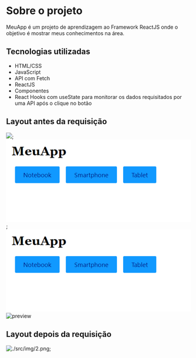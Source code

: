 # Sobre o projeto

MeuApp é um projeto de aprendizagem ao Framework ReactJS onde o objetivo é mostrar meus conhecimentos na área.

## Tecnologias utilizadas

- HTML/CSS
- JavaScript
- API com Fetch
- ReactJS
- Componentes
- React Hooks com useState para monitorar os dados requisitados por uma API após o clique no botão

## Layout antes da requisição
![](../src/img/1.png);
![](./src/img/1.png);
<img src="./src/img/1.png" alt="preview"/>
<img src="../src/img/1.png" alt="preview"/>

## Layout depois da requisição

![./src/img/2.png](../src/img/2.png);

